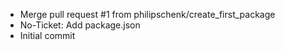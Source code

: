 - Merge pull request #1 from philipschenk/create_first_package
- No-Ticket: Add package.json
- Initial commit
